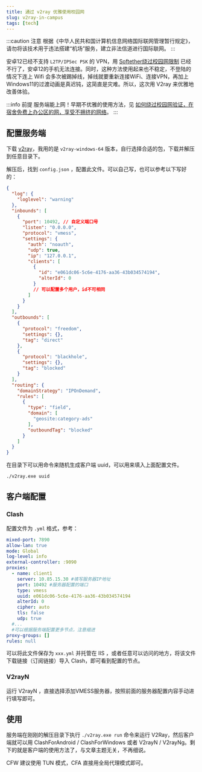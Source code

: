 ```yaml
---
title: 通过 v2ray 优雅使用校园网
slug: v2ray-in-campus
tags: [tech]
---
```


:::caution 注意
根据《中华人民共和国计算机信息网络国际联网管理暂行规定》，请勿将该技术用于违法搭建“机场”服务，建立非法信道进行国际联网。
:::

安卓12已经不支持 `L2TP/IPSec PSK` 的 VPN，用 [Softether绕过校园网限制](/blog/campus-netbypass) 已经不行了，安卓12的手机无法连接。同时，这种方法使用起来也不稳定，不登陆的情况下连上 Wifi 会多次被踢掉线，掉线就要重新连接WiFi、连接VPN，再加上Windows11的过渡动画是真迟钝，这简直是灾难。所以，这次用 V2ray 来优雅地改善体验。

:::info 前提
服务端能上网！早期不优雅的使用方法，见 [如何绕过校园网验证，在宿舍免费上办公区的网，享受不拥挤的网络](/blog/campus-netbypass)。
:::

## 配置服务端
下载 [v2ray](https://github.com/v2fly/v2ray-core/releases)，我用的是 `v2ray-windows-64` 版本，自行选择合适的包，下载并解压到任意目录下。

解压后，找到 `config.json` ，配置此文件。可以自己写，也可以参考以下写好的：
```json {7,14-20} showLineNumbers
{
  "log": {
    "loglevel": "warning"
  },
  "inbounds": [
    {
      "port": 10492, // 自定义端口号
      "listen": "0.0.0.0",
      "protocol": "vmess",
      "settings": {
        "auth": "noauth",
        "udp": true,
        "ip": "127.0.0.1",
        "clients": [
          {
            "id": "e061dc06-5c6e-4176-aa36-43b034574194",
            "alterId": 0
          }
          // 可以配置多个用户，id不可相同
        ]
      }
    }
  ],
  "outbounds": [
    {
      "protocol": "freedom",
      "settings": {},
      "tag": "direct"
    },
    {
      "protocol": "blackhole",
      "settings": {},
      "tag": "blocked"
    }
  ],
  "routing": {
    "domainStrategy": "IPOnDemand",
    "rules": [
      {
        "type": "field",
        "domain": [
          "geosite:category-ads"
        ],
        "outboundTag": "blocked"
      }
    ]
  }
}
```

在目录下可以用命令来随机生成客户端 uuid，可以用来填入上面配置文件。
```bash
./v2ray.exe uuid
```

## 客户端配置

### Clash
配置文件为 `.yml` 格式，参考：
```yaml showLineNumbers
mixed-port: 7890
allow-lan: true
mode: Global
log-level: info
external-controller: :9090
proxies:
  - name: client1
    server: 10.85.15.30 #填写服务器IP地址
    port: 10492 #服务器配置的端口
    type: vmess
    uuid: e061dc06-5c6e-4176-aa36-43b034574194
    alterId: 0
    cipher: auto
    tls: false
    udp: true
  #...
  #可以根据服务端配置更多节点，注意缩进
proxy-groups: []
rules: null
```
可以将此文件保存为 `xxx.yml` 并托管在 IIS ，或者任意可以访问的地方，将该文件下载链接（订阅链接）导入 Clash，即可看到配置的节点。

### V2rayN
运行 V2rayN ，直接选择添加VMESS服务器，按照前面的服务器配置内容手动进行填写即可。

## 使用
服务端在刚刚的解压目录下执行 `./v2ray.exe run` 命令来运行 V2Ray，然后客户端就可以用 ClashForAndroid / ClashForWindows 或者 V2rayN / V2rayNg。剩下的就是客户端的使用方法了，与文章主题无关，不再细说。

CFW 建议使用 TUN 模式，CFA 直接用全局代理模式即可。